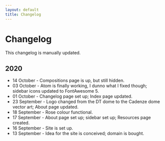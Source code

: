 ```yaml
---
layout: default
title: Changelog
---
```


# Changelog

This changelog is manually updated.

## 2020

* 14 October - Compositions page is up, but still hidden.
* 03 October - Atom is finally working, I dunno what I fixed though; sidebar icons updated to FontAwesome 5.
* 01 October - Changelog page set up; Index page updated.
* 23 September - Logo changed from the DT dome to the Cadenze dome vector art; About page updated.
* 18 September - Rose colour functional.
* 17 September - About page set up; sidebar set up; Resources page created.
* 16 September - Site is set up.
* 13 September - Idea for the site is conceived; domain is bought.
